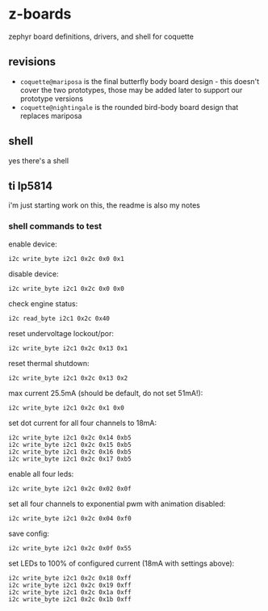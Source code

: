 # z-boards

zephyr board definitions, drivers, and shell for coquette

## revisions

- `coquette@mariposa` is the final butterfly body board design - this doesn't cover the two prototypes, those may be added later to support our prototype versions
- `coquette@nightingale` is the rounded bird-body board design that replaces mariposa

## shell

yes there's a shell

## ti lp5814

i'm just starting work on this, the readme is also my notes

### shell commands to test

enable device:
```
i2c write_byte i2c1 0x2c 0x0 0x1
```

disable device:
```
i2c write_byte i2c1 0x2c 0x0 0x0
```

check engine status:
```
i2c read_byte i2c1 0x2c 0x40
```

reset undervoltage lockout/por:
```
i2c write_byte i2c1 0x2c 0x13 0x1
```

reset thermal shutdown:
```
i2c write_byte i2c1 0x2c 0x13 0x2
```

max current 25.5mA (should be default, do not set 51mA!):
```
i2c write_byte i2c1 0x2c 0x1 0x0
```

set dot current for all four channels to 18mA:
```
i2c write_byte i2c1 0x2c 0x14 0xb5
i2c write_byte i2c1 0x2c 0x15 0xb5
i2c write_byte i2c1 0x2c 0x16 0xb5
i2c write_byte i2c1 0x2c 0x17 0xb5
```

enable all four leds:
```
i2c write_byte i2c1 0x2c 0x02 0x0f
```

set all four channels to exponential pwm with animation disabled:
```
i2c write_byte i2c1 0x2c 0x04 0xf0
```

save config:
```
i2c write_byte i2c1 0x2c 0x0f 0x55
```

set LEDs to 100% of configured current (18mA with settings above):
```
i2c write_byte i2c1 0x2c 0x18 0xff
i2c write_byte i2c1 0x2c 0x19 0xff
i2c write_byte i2c1 0x2c 0x1a 0xff
i2c write_byte i2c1 0x2c 0x1b 0xff
```

